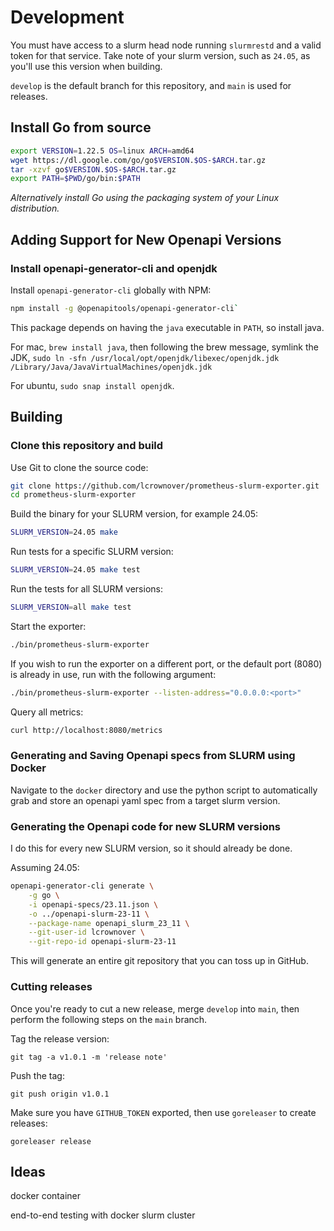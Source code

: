 # Development

You must have access to a slurm head node running `slurmrestd` and a valid token
for that service. Take note of your slurm version, such as `24.05`, as you'll
use this version when building.

`develop` is the default branch for this repository, and `main` is used for releases.

## Install Go from source

```bash
export VERSION=1.22.5 OS=linux ARCH=amd64
wget https://dl.google.com/go/go$VERSION.$OS-$ARCH.tar.gz
tar -xzvf go$VERSION.$OS-$ARCH.tar.gz
export PATH=$PWD/go/bin:$PATH
```

_Alternatively install Go using the packaging system of your Linux distribution._

## Adding Support for New Openapi Versions

### Install openapi-generator-cli and openjdk

Install `openapi-generator-cli` globally with NPM:

```bash
npm install -g @openapitools/openapi-generator-cli`
```

This package depends on having the `java` executable in `PATH`, so install java.

For mac, `brew install java`, then following the brew message, symlink the JDK,
`sudo ln -sfn /usr/local/opt/openjdk/libexec/openjdk.jdk /Library/Java/JavaVirtualMachines/openjdk.jdk`

For ubuntu, `sudo snap install openjdk`.

## Building

### Clone this repository and build

Use Git to clone the source code:

```bash
git clone https://github.com/lcrownover/prometheus-slurm-exporter.git
cd prometheus-slurm-exporter
```

Build the binary for your SLURM version, for example 24.05:

```bash
SLURM_VERSION=24.05 make
```

Run tests for a specific SLURM version:

```bash
SLURM_VERSION=24.05 make test
```

Run the tests for all SLURM versions:

```bash
SLURM_VERSION=all make test
```

Start the exporter:

```bash
./bin/prometheus-slurm-exporter
```

If you wish to run the exporter on a different port, or the default port (8080) is already in use, run with the following argument:

```bash
./bin/prometheus-slurm-exporter --listen-address="0.0.0.0:<port>"
```

Query all metrics:

```bash
curl http://localhost:8080/metrics
```

### Generating and Saving Openapi specs from SLURM using Docker

Navigate to the `docker` directory and use the python script to automatically grab and store an openapi yaml spec
from a target slurm version.

### Generating the Openapi code for new SLURM versions

I do this for every new SLURM version, so it should already be done.

Assuming 24.05:

```bash
openapi-generator-cli generate \
    -g go \
    -i openapi-specs/23.11.json \
    -o ../openapi-slurm-23-11 \
    --package-name openapi_slurm_23_11 \
    --git-user-id lcrownover \
    --git-repo-id openapi-slurm-23-11
```

This will generate an entire git repository that you can toss up in GitHub.

### Cutting releases

Once you're ready to cut a new release, merge `develop` into `main`, then perform
the following steps on the `main` branch.

Tag the release version:

`git tag -a v1.0.1 -m 'release note'`

Push the tag:

`git push origin v1.0.1`

Make sure you have `GITHUB_TOKEN` exported, then use `goreleaser` to create releases:

`goreleaser release`

## Ideas

docker container

end-to-end testing with docker slurm cluster
